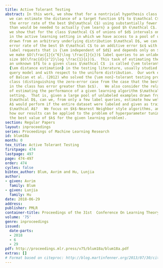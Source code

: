```yaml
---
title: Active Tolerant Testing
abstract: In this work, we show that for a nontrivial hypothesis class $\mathcal C$,
  we can estimate the distance of a target function $f$ to $\mathcal C$ (estimate
  the error rate of the best $h∈\mathcal C$) using substantially fewer labeled examples
  than would be needed to actually {\em learn} a good $h ∈\mathcal C$.   Specifically,
  we show that for the class $\mathcal C$ of unions of $d$ intervals on the line,
  in the active learning setting in which we have access to a pool of unlabeled examples
  drawn from an arbitrary underlying distribution $\mathcal D$, we can estimate the
  error rate of the best $h ∈\mathcal C$ to an additive error $ε$ with a number of
  label requests that is {\em independent of $d$} and depends only on $ε$.  In particular,
  we make $O(\frac{1}{ε^6}\log \frac{1}{ε})$ label queries to an unlabeled pool of
  size $O(\frac{d}{ε^2}\log \frac{1}{ε})$.  This task of estimating the distance of
  an unknown $f$ to a given class $\mathcal C$  is called {\em tolerant testing} or
  {\em distance estimation} in the testing literature, usually studied in a membership
  query model and with respect to the uniform distribution.  Our work extends that
  of Balcan et al. (2012) who solved the {\em non}-tolerant testing problem for this
  class (distinguishing the zero-error case from the case that the best hypothesis
  in the class has error greater than $ε$).   We also consider the related problem
  of estimating the performance of a given learning algorithm $\mathcal A$ in this
  setting.  That is, given a large pool of unlabeled examples drawn from distribution
  $\mathcal D$, can we, from only a few label queries, estimate how well $\mathcal
  A$ would perform if the entire dataset were labeled and given as training data to
  $\mathcal A$?   We focus on $k$-Nearest Neighbor style algorithms, and also show
  how our results can be applied to the problem of hyperparameter tuning (selecting
  the best value of $k$ for the given learning problem).
section: Regular Papers
layout: inproceedings
series: Proceedings of Machine Learning Research
id: blum18a
month: 0
tex_title: Active Tolerant Testing
firstpage: 474
lastpage: 497
page: 474-497
order: 474
cycles: false
bibtex_author: Blum, Avrim and Hu, Lunjia
author:
- given: Avrim
  family: Blum
- given: Lunjia
  family: Hu
date: 2018-06-29
address: 
publisher: PMLR
container-title: Proceedings of the 31st  Conference On Learning Theory
volume: '75'
genre: inproceedings
issued:
  date-parts:
  - 2018
  - 6
  - 29
pdf: http://proceedings.mlr.press/v75/blum18a/blum18a.pdf
extras: []
# Format based on citeproc: http://blog.martinfenner.org/2013/07/30/citeproc-yaml-for-bibliographies/
---
```

